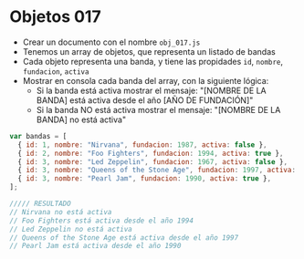 # Objetos 017

* Crear un documento con el nombre `obj_017.js`
* Tenemos un array de objetos, que representa un listado de bandas
* Cada objeto representa una banda, y tiene las propidades `id`, `nombre`, `fundacion`, `activa`
* Mostrar en consola cada banda del array, con la siguiente lógica:
  * Si la banda está activa mostrar el mensaje: "[NOMBRE DE LA BANDA] está activa desde el año [AÑO DE FUNDACIÓN]"
  * Si la banda NO está activa mostrar el mensaje: "[NOMBRE DE LA BANDA] no está activa"

```js
var bandas = [
  { id: 1, nombre: "Nirvana", fundacion: 1987, activa: false },
  { id: 2, nombre: "Foo Fighters", fundacion: 1994, activa: true },
  { id: 3, nombre: "Led Zeppelin", fundacion: 1967, activa: false },
  { id: 3, nombre: "Queens of the Stone Age", fundacion: 1997, activa: true },
  { id: 3, nombre: "Pearl Jam", fundacion: 1990, activa: true },
];

///// RESULTADO
// Nirvana no está activa
// Foo Fighters está activa desde el año 1994
// Led Zeppelin no está activa
// Queens of the Stone Age está activa desde el año 1997
// Pearl Jam está activa desde el año 1990
```

